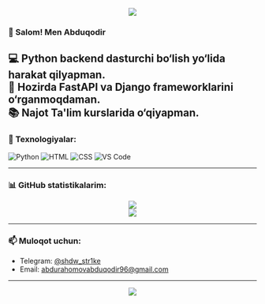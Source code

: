 <!-- Profil banneri -->
<p align="center">
  <img src="https://capsule-render.vercel.app/api?type=waving&color=0d1117&height=200&section=header&text=Assalomu%20alaykum!&fontSize=40&color=white" />
</p>

### 👋 Salom! Men Abduqodir

💻 Python backend dasturchi bo‘lish yo‘lida harakat qilyapman.  
🚀 Hozirda FastAPI va Django frameworklarini o‘rganmoqdaman.  
📚 Najot Ta'lim kurslarida o‘qiyapman.  
---

### 🔧 Texnologiyalar:
![Python](https://img.shields.io/badge/-Python-333?style=for-the-badge&logo=python)
![HTML](https://img.shields.io/badge/-HTML5-333?style=for-the-badge&logo=html5)
![CSS](https://img.shields.io/badge/-CSS3-333?style=for-the-badge&logo=css3)
![VS Code](https://img.shields.io/badge/-VS%20Code-333?style=for-the-badge&logo=visual-studio-code)

---

### 📊 GitHub statistikalarim:
<p align="center">
  <img src="https://github-readme-stats.vercel.app/api?username=YOUR_USERNAME&show_icons=true&theme=tokyonight" />
  <br/>
  <img src="https://github-readme-stats.vercel.app/api/top-langs/?username=YOUR_USERNAME&layout=compact&theme=tokyonight" />
</p>

---

### 📫 Muloqot uchun:
- Telegram: [@shdw_str1ke](https://t.me/shdw_str1ke)
- Email: abdurahomovabduqodir96@gmail.com

---

<p align="center">
  <img src="https://capsule-render.vercel.app/api?type=waving&color=0d1117&height=120&section=footer"/>
</p>
